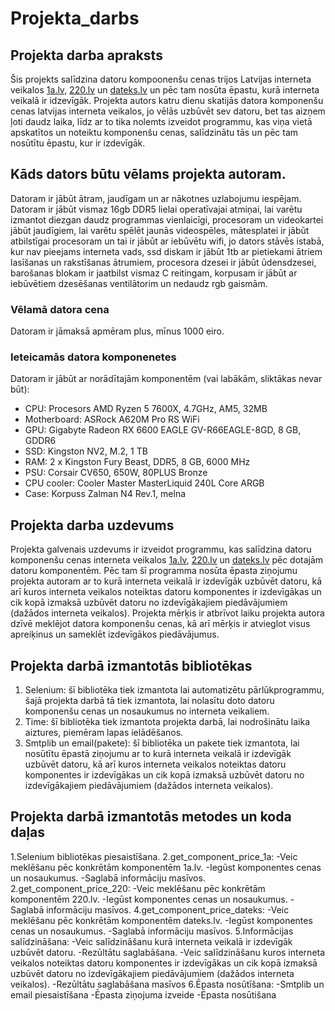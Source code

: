 # Projekta_darbs
## Projekta darba apraksts
Šis projekts salīdzina datoru kompoonenšu cenas trijos Latvijas interneta veikalos [1a.lv](https://1a.lv), [220.lv](https://220.lv) un [dateks.lv](https://dateks.lv) un pēc tam nosūta ēpastu, kurā interneta veikalā ir idzevīgāk. Projekta autors katru dienu skatijās datora komponenšu cenas latvijas interneta veikalos, jo vēlās uzbūvēt sev datoru, bet tas aizņem ļoti daudz laika, līdz ar to tika nolemts izveidot programmu, kas viņa vietā apskatītos un noteiktu komponenšu cenas, salīdzinātu tās un pēc tam nosūtītu ēpastu, kur ir izdevīgāk.
## Kāds dators būtu vēlams projekta autoram.
Datoram ir jābūt ātram, jaudīgam un ar nākotnes uzlabojumu iespējam. Datoram ir jābūt vismaz 16gb DDR5 lielai operatīvajai atmiņai, lai varētu izmantot diezgan daudz programmas vienlaicīgi, procesoram un videokartei jābūt jaudīgiem, lai varētu spēlēt jaunās videospēles, mātesplatei ir jābūt atbilstīgai procesoram un tai ir jābūt ar iebūvētu wifi, jo dators stāvēs istabā, kur nav pieejams interneta vads, ssd diskam ir jābūt 1tb ar pietiekami ātriem lasīšanas un rakstīšanas ātrumiem, procesora dzesei ir jābūt ūdensdzesei, barošanas blokam ir jaatbilst vismaz C reitingam, korpusam ir jābūt ar iebūvētiem dzesēšanas ventilātorim un nedaudz rgb gaismām.
### Vēlamā datora cena 
Datoram ir jāmaksā apmēram plus, mīnus 1000 eiro.
### Ieteicamās datora komponenetes
Datoram ir jābūt ar norādītajām komponentēm (vai labākām, sliktākas nevar būt):
+ CPU: Procesors AMD Ryzen 5 7600X, 4.7GHz, AM5, 32MB
+ Motherboard: ASRock A620M Pro RS WiFi
+ GPU: Gigabyte Radeon RX 6600 EAGLE GV-R66EAGLE-8GD, 8 GB, GDDR6
+ SSD: Kingston NV2, M.2, 1 TB
+ RAM: 2 x Kingston Fury Beast, DDR5, 8 GB, 6000 MHz
+ PSU: Corsair CV650, 650W, 80PLUS Bronze
+ CPU cooler: Cooler Master MasterLiquid 240L Core ARGB
+ Case: Korpuss Zalman N4 Rev.1, melna
## Projekta darba uzdevums
Projekta galvenais uzdevums ir izveidot programmu, kas salīdzina datoru komponenšu cenas interneta veikalos [1a.lv](https://1a.lv), [220.lv](https://220.lv) un [dateks.lv](https://dateks.lv) pēc dotajām datoru komponentēm. Pēc tam šī programma nosūta ēpasta ziņojumu projekta autoram ar to kurā interneta veikalā ir izdevīgāk uzbūvēt datoru, kā arī kuros interneta veikalos noteiktas datoru komponentes ir izdevīgākas un cik kopā izmaksā uzbūvēt datoru no izdevīgākajiem piedāvājumiem (dažādos interneta veikalos). Projekta mērķis ir atbrīvot laiku projekta autora dzīvē meklējot datora komponenšu cenas, kā arī mērķis ir atvieglot visus apreiķinus un sameklēt izdevīgākos piedāvājumus.
## Projekta darbā izmantotās bibliotēkas
1. Selenium: šī bibliotēka tiek izmantota lai automatizētu pārlūkprogrammu, šajā projekta darbā tā tiek izmantota, lai nolasītu doto datoru komponenšu cenas un nosaukumus no interneta veikaliem.
2. Time: šī bibliotēka tiek izmantota projekta darbā, lai nodrošinātu laika aiztures, piemēram lapas ielādēšanos.
3. Smtplib un email(pakete): šī bibliotēka un pakete tiek izmantota, lai nosūtītu ēpastā ziņojumu ar to kurā interneta veikalā ir izdevīgāk uzbūvēt datoru, kā arī kuros interneta veikalos noteiktas datoru komponentes ir izdevīgākas un cik kopā izmaksā uzbūvēt datoru no izdevīgākajiem piedāvājumiem (dažādos interneta veikalos).
## Projekta darbā izmantotās metodes un koda daļas
1.Selenium bibliotēkas piesaistīšana.
2.get_component_price_1a:
   -Veic meklēšanu pēc konkrētām komponentēm 1a.lv.
   -Iegūst komponentes cenas un nosaukumus.
   -Saglabā informāciju masīvos.
2.get_component_price_220:
   -Veic meklēšanu pēc konkrētām komponentēm 220.lv.
   -Iegūst komponentes cenas un nosaukumus.
   -Saglabā informāciju masīvos.
4.get_component_price_dateks:
   -Veic meklēšanu pēc konkrētām komponentēm dateks.lv.
   -Iegūst komponentes cenas un nosaukumus.
   -Saglabā informāciju masīvos.
5.Informācijas salīdzināšana:
   -Veic salīdzināšanu kurā interneta veikalā ir izdevīgāk uzbūvēt datoru.
   -Rezūltātu saglabāšana.
   -Veic salīdzināšanu kuros interneta veikalos noteiktas datoru komponentes ir izdevīgākas un cik kopā izmaksā uzbūvēt datoru no izdevīgākajiem piedāvājumiem (dažādos interneta veikalos).
   -Rezūltātu saglabāšana masīvos
6.Ēpasta nosūtīšana:
   -Smtplib un email piesaistīšana
   -Ēpasta ziņojuma izveide
   -Ēpasta nosūtišana
